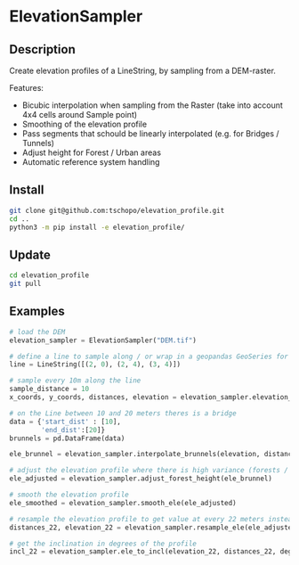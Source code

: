 # ElevationSampler

## Description

Create elevation profiles of a LineString, by sampling from a DEM-raster. 

Features:
- Bicubic interpolation when sampling from the Raster (take into account 4x4 cells around Sample point)
- Smoothing of the elevation profile
- Pass segments that schould be linearly interpolated (e.g. for Bridges / Tunnels)
- Adjust height for Forest / Urban areas
- Automatic reference system handling

## Install

```sh
git clone git@github.com:tschopo/elevation_profile.git
cd ..
python3 -m pip install -e elevation_profile/
```

## Update

```sh
cd elevation_profile
git pull
```

## Examples

```python
# load the DEM
elevation_sampler = ElevationSampler("DEM.tif")

# define a line to sample along / or wrap in a geopandas GeoSeries for crs handling
line = LineString([(2, 0), (2, 4), (3, 4)])

# sample every 10m along the line
sample_distance = 10
x_coords, y_coords, distances, elevation = elevation_sampler.elevation_profile(line, distance=sample_distance, interpolated = True)

# on the Line between 10 and 20 meters theres is a bridge
data = {'start_dist' : [10], 
        'end_dist':[20]} 
brunnels = pd.DataFrame(data) 

ele_brunnel = elevation_sampler.interpolate_brunnels(elevation, distances, brunnels, sample_distance)

# adjust the elevation profile where there is high variance (forests / urban areas)
ele_adjusted = elevation_sampler.adjust_forest_height(ele_brunnel)

# smooth the elevation profile
ele_smoothed = elevation_sampler.smooth_ele(ele_adjusted)

# resample the elevation profile to get value at every 22 meters instead 10
distances_22, elevation_22 = elevation_sampler.resample_ele(ele_adjusted,distances,22)

# get the inclination in degrees of the profile
incl_22 = elevation_sampler.ele_to_incl(elevation_22, distances_22, degrees=True)
 
```
